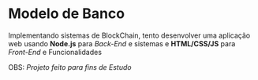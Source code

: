 # Modelo de Banco

Implementando sistemas de BlockChain, tento desenvolver uma aplicação web usando **Node.js** para *Back-End* e sistemas e **HTML/CSS/JS** para *Front-End* e Funcionalidades

OBS: *Projeto feito para fins de Estudo*
